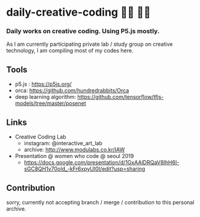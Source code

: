 # daily-creative-coding 👩‍🎨 👩‍💻
### Daily works on creative coding. Using P5.js mostly.

As I am currently participating private lab / study group on creative technology, 
I am compiling most of my codes here. 

## Tools
- p5.js : https://p5js.org/
- orca: https://github.com/hundredrabbits/Orca
- deep learning algorithm: https://github.com/tensorflow/tfjs-models/tree/master/posenet

## Links
- Creative Coding Lab
  - instagram: @interactive_art_lab
  - archive: http://www.modulabs.co.kr/IAW
- Presentation @ women who code @ seoul 2019
  - https://docs.google.com/presentation/d/1GxAAlDRQaV8lhH6I-sGC8QH1v70old_-kFr6xpyUI0I/edit?usp=sharing
 
## Contribution
sorry, currently not accepting branch / merge / contribution to this personal archive. 
